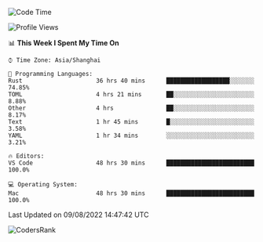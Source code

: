 <!--START_SECTION:waka-->
![Code Time](http://img.shields.io/badge/Code%20Time-1%2C605%20hrs%2059%20mins-blue)

![Profile Views](http://img.shields.io/badge/Profile%20Views-53-blue)

📊 **This Week I Spent My Time On** 

```text
⌚︎ Time Zone: Asia/Shanghai

💬 Programming Languages: 
Rust                     36 hrs 40 mins      ██████████████████░░░░░░░   74.85% 
TOML                     4 hrs 21 mins       ██░░░░░░░░░░░░░░░░░░░░░░░   8.88% 
Other                    4 hrs               ██░░░░░░░░░░░░░░░░░░░░░░░   8.17% 
Text                     1 hr 45 mins        █░░░░░░░░░░░░░░░░░░░░░░░░   3.58% 
YAML                     1 hr 34 mins        ░░░░░░░░░░░░░░░░░░░░░░░░░   3.21%

🔥 Editors: 
VS Code                  48 hrs 30 mins      █████████████████████████   100.0%

💻 Operating System: 
Mac                      48 hrs 30 mins      █████████████████████████   100.0%

```


 Last Updated on 09/08/2022 14:47:42 UTC
<!--END_SECTION:waka-->

![CodersRank](https://cr-skills-chart-widget.azurewebsites.net/api/api?username=BugenZhao&padding=16&tooltip=true&branding=false&sort-by-score=true&skills=Rust%2C%20Swift%2C%20C%2C%20TypeScript%2C%20Java%2C%20Go%2C%20Dart%2C%20C%2B%2B%2C%20Python%2C%20Assembly%2C%20Shell%2C%20Kotlin)
